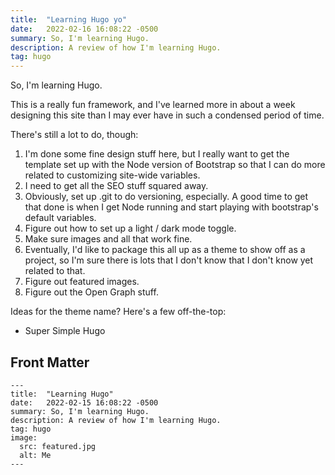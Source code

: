 ```yaml
---
title:  "Learning Hugo yo"
date:   2022-02-16 16:08:22 -0500
summary: So, I'm learning Hugo.
description: A review of how I'm learning Hugo.
tag: hugo
---
```


So, I'm learning Hugo.

This is a really fun framework, and I've learned more in about a week designing this site than I may ever have in such a condensed period of time.

There's still a lot to do, though:

1. I'm done some fine design stuff here, but I really want to get the template set up with the Node version of Bootstrap so that I can do more related to customizing site-wide variables.
2. I need to get all the SEO stuff squared away.
3. Obviously, set up .git to do versioning, especially. A good time to get that done is when I get Node running and start playing with bootstrap's default variables.
4. Figure out how to set up a light / dark mode toggle.
5. Make sure images and all that work fine.
6. Eventually, I'd like to package this all up as a theme to show off as a project, so I'm sure there is lots that I don't know that I don't know yet related to that.
7. Figure out featured images.
8. Figure out the Open Graph stuff.

Ideas for the theme name? Here's a few off-the-top:

- Super Simple Hugo

## Front Matter

```
---
title:  "Learning Hugo"
date:   2022-02-15 16:08:22 -0500
summary: So, I'm learning Hugo.
description: A review of how I'm learning Hugo.
tag: hugo
image:
  src: featured.jpg
  alt: Me
---
```
